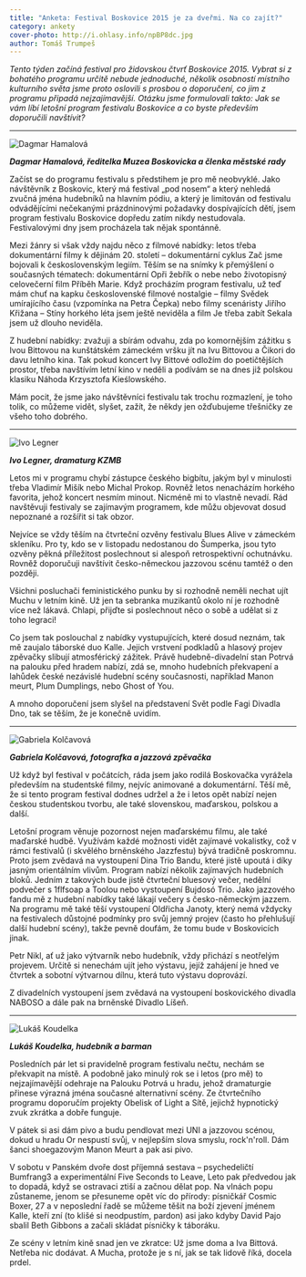 ```yaml
---
title: "Anketa: Festival Boskovice 2015 je za dveřmi. Na co zajít?"
category: ankety
cover-photo: http://i.ohlasy.info/npBP8dc.jpg
author: Tomáš Trumpeš
---
```


*Tento týden začíná festival pro židovskou čtvrť Boskovice 2015. Vybrat si z bohatého programu určitě nebude jednoduché, několik osobností místního kulturního světa jsme proto oslovili s prosbou o doporučení, co jim z programu připadá nejzajímavější. Otázku jsme formulovali takto: Jak se vám líbí letošní program festivalu Boskovice a co byste především doporučili navštívit?*

---

<img src="http://i.ohlasy.info/tjxtwVY.jpg" class="profile-picture" alt="Dagmar Hamalová">

***Dagmar Hamalová, ředitelka Muzea Boskovicka a členka městské rady***

Začíst se do programu festivalu s předstihem je pro mě neobvyklé. Jako návštěvník z Boskovic, který má festival „pod nosem“ a který nehledá zvučná jména hudebníků na hlavním pódiu, a který je limitován od festivalu odvádějícími nečekanými prázdninovými požadavky dospívajících dětí, jsem program festivalu Boskovice dopředu zatím nikdy nestudovala. Festivalovými dny jsem procházela tak nějak spontánně.  

Mezi žánry si však vždy najdu něco z filmové nabídky: letos třeba dokumentární filmy k dějinám 20. století – dokumentární cyklus Zač jsme bojovali k československým legiím.  Těším se na snímky k přemýšlení o současných tématech: dokumentární Opři žebřík o nebe nebo životopisný celovečerní film Příběh Marie. Když procházím program festivalu, už teď mám chuť na kapku československé filmové nostalgie – filmy Svědek umírajícího času (vzpomínka na Petra Čepka) nebo filmy scenáristy Jiřího Křižana – Stíny horkého léta jsem ještě neviděla a film Je třeba zabít Sekala jsem už dlouho neviděla.

Z hudební nabídky: zvažuji a sbírám odvahu, zda po komornějším zážitku s Ivou Bittovou na kunštátském zámeckém vršku jít na Ivu Bittovou a Čikori do davu letního kina. Tak pokud koncert Ivy Bittové odložím do poetičtějších prostor, třeba navštívím letní kino v neděli a podívám se na dnes již polskou klasiku Náhoda Krzysztofa Kieślowského.

Mám pocit, že jsme jako návštěvníci festivalu tak trochu rozmazlení, je toho tolik, co můžeme vidět, slyšet, zažít, že někdy jen ožďubujeme  třešničky ze všeho toho dobrého.

---

<img src="http://i.ohlasy.info/NaivBwB.jpg" class="profile-picture" alt="Ivo Legner">

***Ivo Legner, dramaturg KZMB***

Letos mi v programu chybí zástupce českého bigbítu, jakým byl v minulosti třeba Vladimír Mišík nebo Michal Prokop. Rovněž letos nenacházím horkého favorita, jehož koncert nesmím minout. Nicméně mi to vlastně nevadí. Rád navštěvuji festivaly se zajímavým programem, kde můžu objevovat dosud nepoznané a rozšířit si tak obzor.

Nejvíce se vždy těším na čtvrteční ozvěny festivalu Blues Alive v zámeckém skleníku. Pro ty, kdo se v listopadu nedostanou do Šumperka, jsou tyto ozvěny pěkná příležitost poslechnout si alespoň retrospektivní ochutnávku. Rovněž doporučuji navštívit česko-německou jazzovou scénu tamtéž o den později.

Všichni posluchači feministického punku by si rozhodně neměli nechat ujít Muchu v letním kině. Už jen ta sebranka muzikantů okolo ní je rozhodně více než lákavá. Chlapi, přijďte si poslechnout něco o sobě a udělat si z toho legraci!

Co jsem tak poslouchal z nabídky vystupujících, které dosud neznám, tak mě zaujalo táborské duo Kalle. Jejich vrstvení podkladů a hlasový projev zpěvačky slibují atmosférický zážitek. Právě hudebně-divadelní stan Potrvá na palouku před hradem nabízí, zdá se, mnoho hudebních překvapení a lahůdek české nezávislé hudební scény současnosti, například Manon meurt, Plum Dumplings, nebo Ghost of You.

A mnoho doporučení jsem slyšel na představení Svět podle Fagi Divadla Dno, tak se těším, že je konečně uvidím.

---

<img src="http://i.ohlasy.info/oaever4.jpg" class="profile-picture" alt="Gabriela Kolčavová">

***Gabriela Kolčavová, fotografka a jazzová zpěvačka***

Už když byl festival v počátcích, ráda jsem jako rodilá Boskovačka vyrážela především na studentské filmy, nejvíc animované a dokumentární. Těší mě, že si tento program festival dodnes udržel a že i letos opět nabízí nejen českou studentskou tvorbu, ale také slovenskou, maďarskou, polskou a další.

Letošní program věnuje pozornost nejen maďarskému filmu, ale také maďarské hudbě. Využívám každé možnosti vidět zajímavé vokalistky, což v rámci festivalů (i skvělého brněnského Jazzfestu) bývá tradičně poskromnu. Proto jsem zvědavá na vystoupení Dina Trio Bandu, které jistě upoutá i díky jasným orientálním vlivům. Program nabízí několik zajímavých hudebních bloků. Jedním z takových bude jistě čtvrteční bluesový večer, nedělní podvečer s 1flfsoap a Toolou nebo vystoupení Bujdosó Trio. Jako jazzového fandu mě z hudební nabídky také lákají večery s česko-německým jazzem. Na programu mě také těší vystoupení Oldřicha Janoty, který nemá vždycky na festivalech důstojné podmínky pro svůj jemný projev (často ho přehlušují další hudební scény), takže pevně doufám, že tomu bude v Boskovicích jinak.

Petr Nikl, ať už jako výtvarník nebo hudebník, vždy přichází s neotřelým projevem. Určitě si nenechám ujít jeho výstavu, jejíž zahájení je hned ve čtvrtek a sobotní výtvarnou dílnu, která tuto výstavu doprovází.

Z divadelních vystoupení jsem zvědavá na vystoupení boskovického divadla NABOSO a dále pak na brněnské Divadlo Líšeň.

---

<img src="http://i.ohlasy.info/9fklu2z.jpg" class="profile-picture" alt="Lukáš Koudelka">

***Lukáš Koudelka, hudebník a barman***

Posledních pár let si pravidelně program festivalu nečtu, nechám se překvapit na místě. A podobně jako minulý rok se i letos (pro mě) to nejzajímavější odehraje na Palouku Potrvá u hradu, jehož dramaturgie přinese výrazná jména současné alternativní scény. Ze čtvrtečního programu doporučím projekty Obelisk of Light a Sítě, jejichž hypnotický zvuk zkrátka a dobře funguje.

V pátek si asi dám pivo a budu pendlovat mezi UNI a jazzovou scénou, dokud u hradu Or nespustí svůj, v nejlepším slova smyslu, rock'n'roll. Dám šanci shoegazovým Manon Meurt a pak asi pivo.

V sobotu v Panském dvoře dost příjemná sestava – psychedeličtí Bumfrang3 a experimentální Five Seconds to Leave, Leto pak předvedou jak to dopadá, když se ostravaci ztiší a začnou dělat pop. Na vlnách popu zůstaneme, jenom se přesuneme opět víc do přírody: písničkář Cosmic Boxer, 27 a v neposlední řadě se můžeme těšit na boží zjevení jménem Kalle, kteří zní (to klišé si neodpustím, pardon) asi jako kdyby David Pajo sbalil Beth Gibbons a začali skládat písničky k táboráku. 

Ze scény v letním kině snad jen ve zkratce: Už jsme doma a Iva Bittová. Netřeba nic dodávat. A Mucha, protože je s ní, jak se tak lidově říká, docela prdel.
